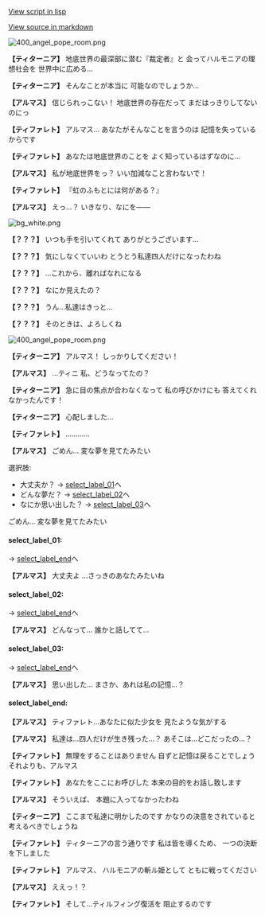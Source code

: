 [View script in lisp](../scripts/100502010.txt)

[View source in markdown](100502010.md)

![400_angel_pope_room.png](../images/backgrounds/400_angel_pope_room.png)

**【ティターニア】**
地底世界の最深部に潜む『裁定者』と
会ってハルモニアの理想社会を
世界中に広める…

**【ティターニア】**
そんなことが本当に
可能なのでしょうか…

**【アルマス】**
信じられっこない！
地底世界の存在だって
まだはっきりしてないのにっ

**【ティファレト】**
アルマス…
あなたがそんなことを言うのは
記憶を失っているからです

**【ティファレト】**
あなたは地底世界のことを
よく知っているはずなのに…

**【アルマス】**
私が地底世界をっ？
いい加減なこと言わないで！

**【ティファレト】**
『虹のふもとには何がある？』

**【アルマス】**
えっ…？
いきなり、なにを――

![bg_white.png](../images/backgrounds/bg_white.png)

**【？？？】**
いつも手を引いてくれて
ありがとうございます…

**【？？？】**
気にしなくていいわ
とうとう私達四人だけになったわね

**【？？？】**
…これから、離ればなれになる

**【？？？】**
なにか見えたの？

**【？？？】**
うん…私達はきっと…

**【？？？】**
そのときは、よろしくね

![400_angel_pope_room.png](../images/backgrounds/400_angel_pope_room.png)

**【ティターニア】**
アルマス！
しっかりしてください！

**【アルマス】**
…ティニ
私、どうなってたの？

**【ティターニア】**
急に目の焦点が合わなくなって
私の呼びかけにも
答えてくれなかったんです！

**【ティターニア】**
心配しました…

**【ティファレト】**
…………

**【アルマス】**
ごめん…
変な夢を見てたみたい

選択肢:
- 大丈夫か？ → [select_label_01](#select_label_01)へ
- どんな夢だ？ → [select_label_02](#select_label_02)へ
- なにか思い出した？ → [select_label_03](#select_label_03)へ

ごめん…
変な夢を見てたみたい

#### select_label_01:
 → [select_label_end](#select_label_end)へ

**【アルマス】**
大丈夫よ
…さっきのあなたみたいね

#### select_label_02:
 → [select_label_end](#select_label_end)へ

**【アルマス】**
どんなって…
誰かと話してて…

#### select_label_03:
 → [select_label_end](#select_label_end)へ

**【アルマス】**
思い出した…
まさか、あれは私の記憶…？

#### select_label_end:

**【アルマス】**
ティファレト…あなたに似た少女を
見たような気がする

**【アルマス】**
私達は…四人だけが生き残った…？
あそこは…どこだったの…？

**【ティファレト】**
無理をすることはありません
自ずと記憶は戻ることでしょう
それよりも、アルマス

**【ティファレト】**
あなたをここにお呼びした
本来の目的をお話し致します

**【アルマス】**
そういえば、
本題に入ってなかったわね

**【ティターニア】**
ここまで私達に明かしたのです
かなりの決意をされていると
考えるべきでしょうね

**【ティファレト】**
ティターニアの言う通りです
私は皆を導くため、
一つの決断を下しました

**【ティファレト】**
アルマス、
ハルモニアの斬ル姫として
ともに戦ってください

**【アルマス】**
ええっ！？

**【ティファレト】**
そして…ティルフィング復活を
阻止するのです